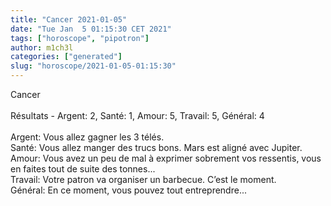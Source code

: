 ```yaml
---
title: "Cancer 2021-01-05"
date: "Tue Jan  5 01:15:30 CET 2021"
tags: ["horoscope", "pipotron"]
author: m1ch3l
categories: ["generated"]
slug: "horoscope/2021-01-05-01:15:30"
---
```


Cancer<br>
<br>
Résultats - Argent: 2, Santé: 1, Amour: 5, Travail: 5, Général: 4<br>
<br>
Argent:  Vous allez gagner les 3 télés. <br>
Santé:   Vous allez manger des trucs bons. Mars est aligné avec Jupiter.<br>
Amour:   Vous avez un peu de mal à exprimer sobrement vos ressentis, vous en faites tout de suite des tonnes... <br>
Travail: Votre patron va organiser un barbecue. C’est le moment.<br>
Général: En ce moment, vous pouvez tout entreprendre...<br>
